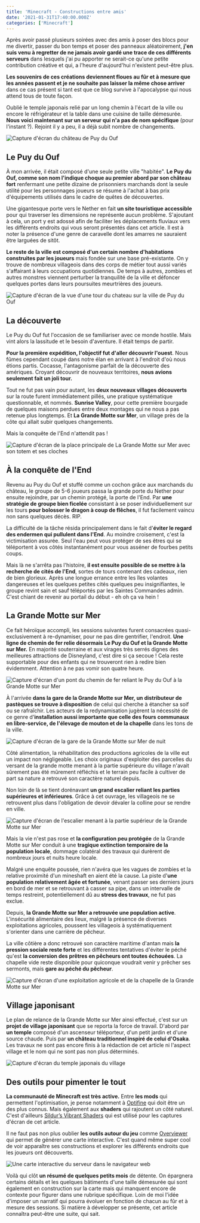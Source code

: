 ```yaml
---
title: 'Minecraft - Constructions entre amis'
date: '2021-01-31T17:40:00.000Z'
categories: ['Minecraft']
---
```

Après avoir passé plusieurs soirées avec des amis à poser des blocs pour me divertir, passer du bon temps et poser des panneaux aléatoirement, **j'en suis venu à regretter de ne jamais avoir gardé une trace de ces différents serveurs** dans lesquels j'ai pu apporter ne serait-ce qu'une petite contribution créative et qui, a l'heure d'aujourd'hui n'existent peut-être plus.

**Les souvenirs de ces créations deviennent floues au fûr et à mesure que les années passent et je ne souhaite pas laisser la même chose arriver** dans ce cas présent si tant est que ce blog survive à l'apocalypse qui nous attend tous de toute façon.

Oublié le temple japonais relié par un long chemin à l'écart de la ville ou encore le réfrigérateur et la table dans une cuisine de taille démesurée. **Nous voici maintenant sur un serveur qui n'a pas de nom spécifique** (pour l'instant ?). Rejoint il y a peu, il a déjà subit nombre de changements.

![Capture d'écran du château de Puy du Ouf](puy-du-ouf-chateau.png)

## Le Puy du Ouf

À mon arrivée, il était composé d'une seule petite ville "habitée". **Le Puy du Ouf, comme son nom l'indique choque au premier abord par son château fort** renfermant une petite dizaine de prisonniers marchands dont la seule utilité pour les personnages joueurs se résume à l'achat à bas prix d'équipements utilisés dans le cadre de quêtes de découvertes.

Une gigantesque porte vers le Nether en fait **un site touristique accessible** pour qui traverser les dimensions ne représente aucun problème. S'ajoutant à cela, un port y est adossé afin de faciliter les déplacements fluviaux vers les différents endroits qui vous seront présentés dans cet article. Il est à noter la présence d'une genre de caravelle dont les amarres ne sauraient être larguées de sitôt.

**Le reste de la ville est composé d'un certain nombre d'habitations construites par les joueurs** mais fondée sur une base pré-existante. On y trouve de nombreux villageois dans des corps de métier tout aussi variés s'affairant à leurs occupations quotidiennes. De temps à autres, zombies et autres monstres viennent perturber la tranquilité de la ville et défoncer quelques portes dans leurs poursuites meurtrières des joueurs.

![Capture d'écran de la vue d'une tour du chateau sur la ville de Puy du Ouf](puy-du-ouf-vue-du-chateau.png)

## La découverte

Le Puy du Ouf fut l'occasion de se familiariser avec ce monde hostile. Mais vint alors la lassitude et le besoin d'aventure. Il était temps de partir.

**Pour la première expédition, l'objectif fut d'aller découvrir l'ouest**. Nous fûmes cependant coupé dans notre élan en arrivant à l'endroit d'où nous étions partis. Cocasse, l'antagonisme parfait de la découverte des amériques. Croyant découvrir de nouveaux territoires, **nous avions seulement fait un joli tour.**

Tout ne fut pas vain pour autant, les **deux nouveaux villages découverts** sur la route furent immédiatement pillés, une pratique systématique questionnable, et nommés. **Sunrise Valley**, pour cette première bourgade de quelques maisons perdues entre deux montages qui ne nous a pas retenue plus longtemps. Et **La Grande Motte sur Mer**, un village près de la côte qui allait subir quelques changements.

Mais la conquête de l'End n'attendit pas !

![Capture d'écran de la place principale de La Grande Motte sur Mer avec son totem et ses cloches](grande-motte-place-principale.png)

## À la conquête de l'End

Revenu au Puy du Ouf et stuffé comme un cochon grâce aux marchands du château, le groupe de 5-6 joueurs passa la grande porte du Nether pour ensuite rejoindre, par un chemin protégé, la porte de l'End. Par **une stratégie de groupe bien ficelée** consistant à se poser individuellement sur les tours **pour bolosser le dragon à coup de flêches**, il fut facilement vaincu non sans quelques décès. RIP.

La difficulté de la tâche résida principalement dans le fait d'**éviter le regard des endermen qui pullulent dans l'End**. Au moindre croisement, c'est la victimisation assurée. Seul l'eau peut vous protéger de ses êtres qui se téléportent à vos côtés instantanément pour vous asséner de fourbes petits coups.

Mais là ne s'arrêta pas l'histoire, **il est ensuite possible de se mettre à la recherche de cités de l'End**, sortes de tours contenant des cadeaux, rien de bien glorieux. Après une longue errance entre les îles volantes dangereuses et les quelques petites cités quelques peu insignifiantes, le groupe revint sain et sauf téléportés par les Saintes Commandes admin. C'est chiant de revenir au portail du début - eh oh ça va hein !

## La Grande Motte sur Mer

Ce fait héroïque accompli, les sessions suivantes furent consacrées quasi-exclusivement à re-dynamiser, pour ne pas dire gentrifier, l'endroit. **Une ligne de chemin de fer relie désormais Le Puy du Ouf et la Grande Motte sur Mer.** En majorité souterraine et aux virages très serrés dignes des meilleures attractions de Disneyland, c'est dire si ça secoue ! Cela reste supportable pour des enfants qui ne trouveront rien à redire bien évidemment. Attention à ne pas vomir son quatre heure.

![Capture d'écran d'un pont du chemin de fer reliant le Puy du Ouf à la Grande Motte sur Mer](grande-motte-chemin-de-fer-pont.png)

À l'arrivée **dans la gare de la Grande Motte sur Mer, un distributeur de pastèques se trouve à disposition** de celui qui cherche à étancher sa soif ou se rafraîchir. Les acteurs de la redynamisation jugèrent la nécessité de ce genre d'**installation aussi importante que celle des fours communaux en libre-service, de l'élevage de mouton et de la chapelle** dans les tons de la ville.

![Capture d'écran de la gare de la Grande Motte sur Mer de nuit](grande-motte-gare-nuit.png)

Côté alimentation, la réhabilitation des productions agricoles de la ville eut un impact non négligeable. Les choix originaux d'exploiter des parcelles du versant de la grande motte menant à la partie supérieure du village n'avait sûrement pas été mûrement réfléchis et le terrain peu facile à cultiver de part sa nature a retrouvé son caractère naturel depuis.

Non loin de là se tient dorénavant **un grand escalier reliant les parties supérieures et inférieures**. Grâce à cet ouvrage, les villageois ne se retrouvent plus dans l'obligation de devoir dévaler la colline pour se rendre en ville.

![Capture d'écran de l'escalier menant à la partie supérieur de la Grande Motte sur Mer](grande-motte-escalier.png)

Mais la vie n'est pas rose et **la configuration peu protégée** de la Grande Motte sur Mer conduit à une **tragique extinction temporaire de la population locale**, dommage colatéral des travaux qui durèrent de nombreux jours et nuits heure locale.

Malgré une enquête poussée, rien n'avéra que les vagues de zombies et la relative proximité d'un mineshaft en aient été la cause. La piste d'**une population relativement âgée et fortunée**, venant passer ses derniers jours en bord de mer et se retrouvant à casser sa pipe, dans un intervalle de temps restreint, potentiellement dû au **stress des travaux**, ne fut pas exclue.

Depuis, **la Grande Motte sur Mer a retrouvée une population active**. L'insécurité alimentaire des lieux, malgré la présence de diverses exploitations agricoles, poussent les villageois à systématiquement s'orienter dans une carrière de pêcheur.

La ville côtière a donc retrouvé son caractère maritime d'antan mais **la pression sociale reste forte** et les différentes tentatives d'éviter le péché qu'est **la conversion des prêtres en pêcheurs ont toutes échouées**. La chapelle vide reste disponible pour quiconque voudrait venir y prêcher ses sermonts, mais **gare au péché du pêcheur**.

![Capture d'écran d'une exploitation agricole et de la chapelle de la Grande Motte sur Mer](grande-motte-maison-chapelle.png)

## Village japonisant

Le plan de relance de la Grande Motte sur Mer ainsi effectué, c'est sur un **projet de village japonisant** que se reporta la force de travail. D'abord par **un temple** composé d'un ascenseur téléporteur, d'un petit jardin et d'une source chaude. Puis par **un château traditionnel inspiré de celui d'Osaka**. Les travaux ne sont pas encore finis à la rédaction de cet article ni l'aspect village et le nom qui ne sont pas non plus déterminés.

![Capture d'écran du temple japonais du village](temple-embarcadere.png)

## Des outils pour pimenter le tout

**La communauté de Minecraft est très active.** Entre **les mods** qui permettent l'optimisation, je pense notamment à [Optifine](https://optifine.net/home) qui doit être un des plus connus. Mais également aux **shaders** qui rajoutent un côté naturel. C'est d'ailleurs [Sildur’s Vibrant Shaders](https://sildurs-shaders.github.io/) qui est utilisé pour les captures d'écran de cet article.

Il ne faut pas non plus oublier **les outils autour du jeu** comme [Overviewer](https://overviewer.org/) qui permet de générer une carte interactive. C'est quand même super cool de voir apparaître ses constructions et explorer les différents endroits que les joueurs ont découverts.

![Une carte interactive du serveur dans le navigateur web](carte.jpg)

Voilà qui clôt **un résumé de quelques petits mois** de détente. On épargnera certains détails et les quelques bâtiments d'une taille démesurée qui sont également en construction sur la carte mais qui manquent encore de contexte pour figurer dans une rubrique spécifique. Loin de moi l'idée d'imposer un narratif qui pourra évoluer en fonction de chacun au fûr et à mesure des sessions. Si matière à développer se présente, cet article connaîtra peut-être une suite, qui sait.